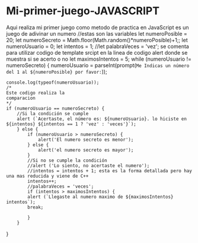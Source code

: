 # Mi-primer-juego-JAVASCRIPT
Aqui realiza mi primer juego como metodo de practica en JavaScript es un juego de adivinar un numero 
//estas son las variables 
let numeroPosible = 20;
let numeroSecreto = Math.floor(Math.random()*numeroPosible)+1;; 
let numeroUsuario = 0;
let intentos = 1;
//let palabraVeces = 'vez'; se comenta para utilizar codigo de template srcipt en la linea de codigo alert donde se muestra si se acerto o no
let maximosIntentos = 5;
while (numeroUsuario != numeroSecreto) {
    numeroUsuario = parseInt(prompt(`Me Indicas un número del 1 al ${numeroPosible} por favor:`));
    
    console.log(typeof(numeroUsuario));
    /*
    Este codigo realiza la 
    comparacion 
    */
    if (numeroUsuario == numeroSecreto) {
        //Si la condición se cumple 
        alert (`Acertaste, el número es: ${numeroUsuario}. lo hiciste en ${intentos} ${intentos == 1 ? 'vez' : 'veces'}`);
        } else {
            if (numeroUsuario > numeroSecreto) {
                alert('El numero secreto es menor');
            } else {
                alert('el numero secreto es mayor');
            }
            //Si no se cumple la condición
            //alert ('Lo siento, no acertaste el numero');
            //intentos = intentos + 1; esta es la forma detallada pero hay una mas reducida y viene de C++
            intentos++; 
            //palabraVeces = 'veces'; 
            if (intentos > maximosIntentos) {
            alert (`Llegaste al numero maximo de ${maximosIntentos} intentos`); 
            break; 

            }
        }
}      
